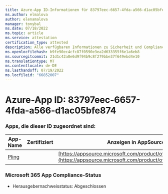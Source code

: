 ```yaml
---
title: Azure-App ID-Informationen für 83797eec-6657-4fda-a566-d1ac05bfe874
ms.author: elmalova
author: elenamalova
manager: tonybal
ms.date: 07/18/2022
ms.topic: article
ms.service: attestation
certification_type: attested
description: Alle verfügbaren Informationen zu Sicherheit und Compliance für 83797eec-6657-4fda-a566-d1ac05bfe874.
ms.openlocfilehash: b9fe90ec4cfc87f0590e3ea2d633355f6e1a6eb8
ms.sourcegitcommit: 21d1c42a8e6d9f94b9c8f279bbe37f649ebd4e10
ms.translationtype: MT
ms.contentlocale: de-DE
ms.lasthandoff: 07/19/2022
ms.locfileid: "66852007"
---
```

# <a name="azure-app-id-83797eec-6657-4fda-a566-d1ac05bfe874"></a>Azure-App ID: 83797eec-6657-4fda-a566-d1ac05bfe874


### <a name="apps-associated-with-this-id"></a>Apps, die dieser ID zugeordnet sind:
| **App-Name** | **Zertifiziert** | **Anzeigen in AppSource** |
|--------------|---------------|-----------------------|
| [Pling](../forward/WA200004294.md) |  | [https://appsource.microsoft.com/product/office/WA200004294](https://appsource.microsoft.com/product/office/WA200004294) |

### <a name="microsoft-365-app-compliance-status"></a>Microsoft 365 App Compliance-Status
- Herausgebernachweisstatus: Abgeschlossen
